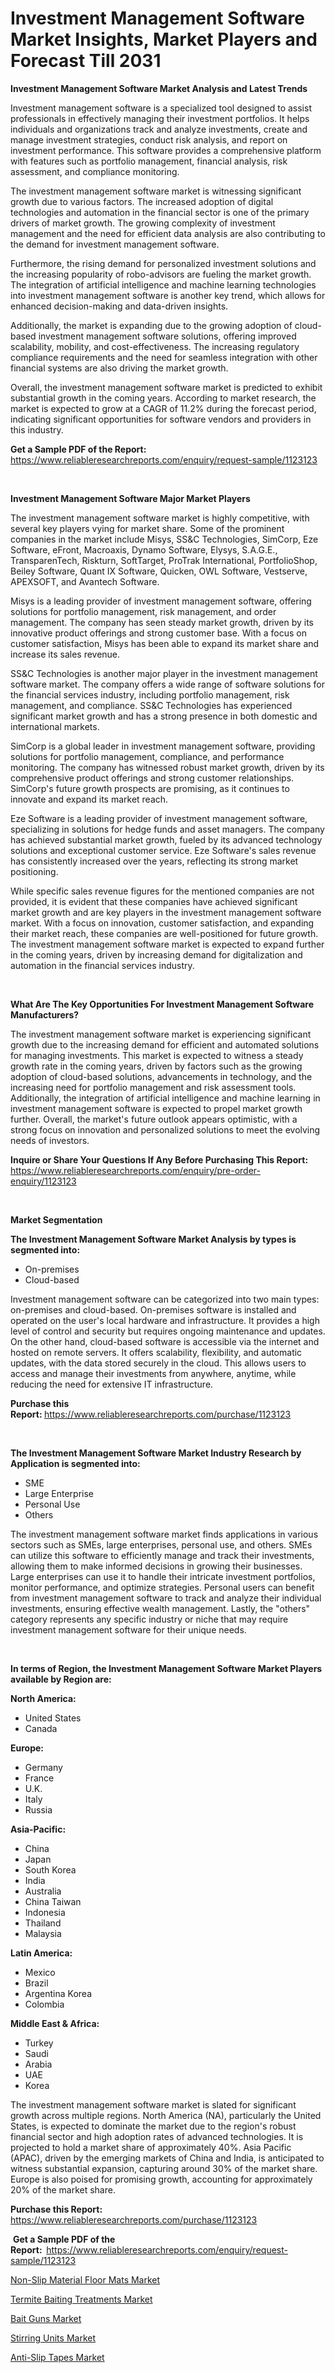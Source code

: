 <p><h1>Investment Management Software Market Insights, Market Players and Forecast Till 2031</h1></p><p><strong>Investment Management Software Market Analysis and Latest Trends</strong></p>
<p><p>Investment management software is a specialized tool designed to assist professionals in effectively managing their investment portfolios. It helps individuals and organizations track and analyze investments, create and manage investment strategies, conduct risk analysis, and report on investment performance. This software provides a comprehensive platform with features such as portfolio management, financial analysis, risk assessment, and compliance monitoring.</p><p>The investment management software market is witnessing significant growth due to various factors. The increased adoption of digital technologies and automation in the financial sector is one of the primary drivers of market growth. The growing complexity of investment management and the need for efficient data analysis are also contributing to the demand for investment management software.</p><p>Furthermore, the rising demand for personalized investment solutions and the increasing popularity of robo-advisors are fueling the market growth. The integration of artificial intelligence and machine learning technologies into investment management software is another key trend, which allows for enhanced decision-making and data-driven insights.</p><p>Additionally, the market is expanding due to the growing adoption of cloud-based investment management software solutions, offering improved scalability, mobility, and cost-effectiveness. The increasing regulatory compliance requirements and the need for seamless integration with other financial systems are also driving the market growth.</p><p>Overall, the investment management software market is predicted to exhibit substantial growth in the coming years. According to market research, the market is expected to grow at a CAGR of 11.2% during the forecast period, indicating significant opportunities for software vendors and providers in this industry.</p></p>
<p><strong>Get a Sample PDF of the Report:&nbsp;</strong> <a href="https://www.reliableresearchreports.com/enquiry/request-sample/1123123">https://www.reliableresearchreports.com/enquiry/request-sample/1123123</a></p>
<p>&nbsp;</p>
<p><strong>Investment Management Software Major Market Players</strong></p>
<p><p>The investment management software market is highly competitive, with several key players vying for market share. Some of the prominent companies in the market include Misys, SS&C Technologies, SimCorp, Eze Software, eFront, Macroaxis, Dynamo Software, Elysys, S.A.G.E., TransparenTech, Riskturn, SoftTarget, ProTrak International, PortfolioShop, Beiley Software, Quant IX Software, Quicken, OWL Software, Vestserve, APEXSOFT, and Avantech Software.</p><p>Misys is a leading provider of investment management software, offering solutions for portfolio management, risk management, and order management. The company has seen steady market growth, driven by its innovative product offerings and strong customer base. With a focus on customer satisfaction, Misys has been able to expand its market share and increase its sales revenue.</p><p>SS&C Technologies is another major player in the investment management software market. The company offers a wide range of software solutions for the financial services industry, including portfolio management, risk management, and compliance. SS&C Technologies has experienced significant market growth and has a strong presence in both domestic and international markets.</p><p>SimCorp is a global leader in investment management software, providing solutions for portfolio management, compliance, and performance monitoring. The company has witnessed robust market growth, driven by its comprehensive product offerings and strong customer relationships. SimCorp's future growth prospects are promising, as it continues to innovate and expand its market reach.</p><p>Eze Software is a leading provider of investment management software, specializing in solutions for hedge funds and asset managers. The company has achieved substantial market growth, fueled by its advanced technology solutions and exceptional customer service. Eze Software's sales revenue has consistently increased over the years, reflecting its strong market positioning.</p><p>While specific sales revenue figures for the mentioned companies are not provided, it is evident that these companies have achieved significant market growth and are key players in the investment management software market. With a focus on innovation, customer satisfaction, and expanding their market reach, these companies are well-positioned for future growth. The investment management software market is expected to expand further in the coming years, driven by increasing demand for digitalization and automation in the financial services industry.</p></p>
<p>&nbsp;</p>
<p><strong>What Are The Key Opportunities For Investment Management Software Manufacturers?</strong></p>
<p><p>The investment management software market is experiencing significant growth due to the increasing demand for efficient and automated solutions for managing investments. This market is expected to witness a steady growth rate in the coming years, driven by factors such as the growing adoption of cloud-based solutions, advancements in technology, and the increasing need for portfolio management and risk assessment tools. Additionally, the integration of artificial intelligence and machine learning in investment management software is expected to propel market growth further. Overall, the market's future outlook appears optimistic, with a strong focus on innovation and personalized solutions to meet the evolving needs of investors.</p></p>
<p><strong>Inquire or Share Your Questions If Any Before Purchasing This Report:</strong> <a href="https://www.reliableresearchreports.com/enquiry/pre-order-enquiry/1123123">https://www.reliableresearchreports.com/enquiry/pre-order-enquiry/1123123</a></p>
<p>&nbsp;</p>
<p><strong>Market Segmentation</strong></p>
<p><strong>The Investment Management Software Market Analysis by types is segmented into:</strong></p>
<p><ul><li>On-premises</li><li>Cloud-based</li></ul></p>
<p><p>Investment management software can be categorized into two main types: on-premises and cloud-based. On-premises software is installed and operated on the user's local hardware and infrastructure. It provides a high level of control and security but requires ongoing maintenance and updates. On the other hand, cloud-based software is accessible via the internet and hosted on remote servers. It offers scalability, flexibility, and automatic updates, with the data stored securely in the cloud. This allows users to access and manage their investments from anywhere, anytime, while reducing the need for extensive IT infrastructure.</p></p>
<p><strong>Purchase this Report:&nbsp;</strong><a href="https://www.reliableresearchreports.com/purchase/1123123">https://www.reliableresearchreports.com/purchase/1123123</a></p>
<p>&nbsp;</p>
<p><strong>The Investment Management Software Market Industry Research by Application is segmented into:</strong></p>
<p><ul><li>SME</li><li>Large Enterprise</li><li>Personal Use</li><li>Others</li></ul></p>
<p><p>The investment management software market finds applications in various sectors such as SMEs, large enterprises, personal use, and others. SMEs can utilize this software to efficiently manage and track their investments, allowing them to make informed decisions in growing their businesses. Large enterprises can use it to handle their intricate investment portfolios, monitor performance, and optimize strategies. Personal users can benefit from investment management software to track and analyze their individual investments, ensuring effective wealth management. Lastly, the "others" category represents any specific industry or niche that may require investment management software for their unique needs.</p></p>
<p>&nbsp;</p>
<p><strong>In terms of Region, the Investment Management Software Market Players available by Region are:</strong></p>
<p>
    <p> <strong> North America: </strong>
        <ul>
            <li>United States</li>
            <li>Canada</li>
        </ul>
        </p> 
    <p> <strong> Europe: </strong>
        <ul>
            <li>Germany</li>
            <li>France</li>
            <li>U.K.</li>
            <li>Italy</li>
            <li>Russia</li>
        </ul>
        </p> 
    <p> <strong> Asia-Pacific: </strong>
        <ul>
            <li>China</li>
            <li>Japan</li>
            <li>South Korea</li>
            <li>India</li>
            <li>Australia</li>
            <li>China Taiwan</li>
            <li>Indonesia</li>
            <li>Thailand</li>
            <li>Malaysia</li>
        </ul>
        </p> 
    <p> <strong> Latin America: </strong>
        <ul>
            <li>Mexico</li>
            <li>Brazil</li>
            <li>Argentina Korea</li>
            <li>Colombia</li>
        </ul>
        </p> 
    <p> <strong> Middle East & Africa: </strong>
        <ul>
            <li>Turkey</li>
            <li>Saudi</li>
            <li>Arabia</li>
            <li>UAE</li>
            <li>Korea</li>
        </ul>
    </p>
    </p>
<p><p>The investment management software market is slated for significant growth across multiple regions. North America (NA), particularly the United States, is expected to dominate the market due to the region's robust financial sector and high adoption rates of advanced technologies. It is projected to hold a market share of approximately 40%. Asia Pacific (APAC), driven by the emerging markets of China and India, is anticipated to witness substantial expansion, capturing around 30% of the market share. Europe is also poised for promising growth, accounting for approximately 20% of the market share.</p></p>
<p><strong>Purchase this Report: </strong><a href="https://www.reliableresearchreports.com/purchase/1123123">https://www.reliableresearchreports.com/purchase/1123123</a></p>
<p>&nbsp;<strong>Get a Sample PDF of the Report:&nbsp;&nbsp;</strong><a href="https://www.reliableresearchreports.com/enquiry/request-sample/1123123">https://www.reliableresearchreports.com/enquiry/request-sample/1123123</a></p>
<p><strong></strong></p>
<p><p><a href="https://medium.com/p/6f2798b7d618/edit">Non-Slip Material Floor Mats Market</a></p><p><a href="https://medium.com/p/a76aaf506820/edit">Termite Baiting Treatments Market</a></p><p><a href="https://medium.com/p/db37cb4c6adf/edit">Bait Guns Market</a></p><p><a href="https://medium.com/p/6014e212a456/edit">Stirring Units Market</a></p><p><a href="https://medium.com/p/8ca7d8f82f2b/edit">Anti-Slip Tapes Market</a></p></p>